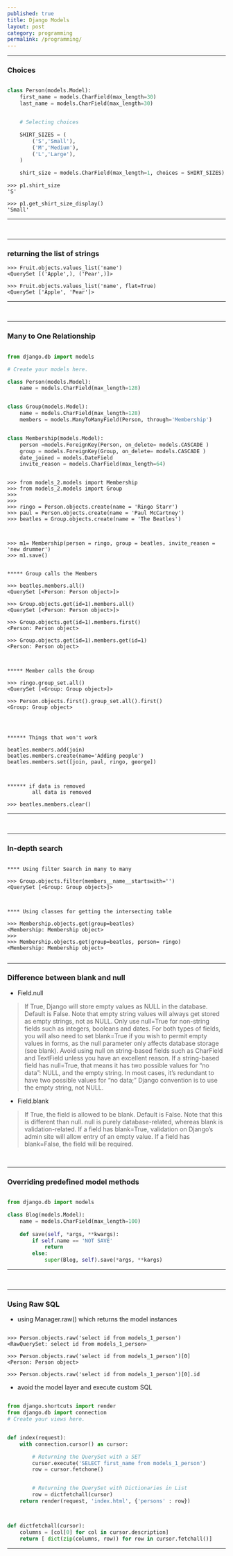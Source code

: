 ```yaml
---
published: true
title: Django Models
layout: post
category: programming
permalink: /programming/
---
```



<hr>

### Choices 

``` python 

class Person(models.Model):
    first_name = models.CharField(max_length=30)
    last_name = models.CharField(max_length=30)


    # Selecting choices

    SHIRT_SIZES = (
        ('S','Small'),
        ('M','Medium'),
        ('L','Large'),
    )

    shirt_size = models.CharField(max_length=1, choices = SHIRT_SIZES)

```


```
>>> p1.shirt_size
'S'

>>> p1.get_shirt_size_display()
'Small'

```

<hr>

<br>



<hr>

### returning the list of strings 


```
>>> Fruit.objects.values_list('name')
<QuerySet [('Apple',), ('Pear',)]>

>>> Fruit.objects.values_list('name', flat=True)
<QuerySet ['Apple', 'Pear']>

```

<hr>


<br>



<hr>

### Many to One Relationship 


```python

from django.db import models

# Create your models here.

class Person(models.Model):
    name = models.CharField(max_length=128)


class Group(models.Model):
    name = models.CharField(max_length=128)
    members = models.ManyToManyField(Person, through='Membership')


class Membership(models.Model):
    person =models.ForeignKey(Person, on_delete= models.CASCADE )
    group = models.ForeignKey(Group, on_delete= models.CASCADE )
    date_joined = models.DateField
    invite_reason = models.CharField(max_length=64)

```



```

>>> from models_2.models import Membership
>>> from models_2.models import Group
>>> 
>>> 
>>> ringo = Person.objects.create(name = 'Ringo Starr')
>>> paul = Person.objects.create(name = 'Paul McCartney')
>>> beatles = Group.objects.create(name = 'The Beatles')



>>> m1= Membership(person = ringo, group = beatles, invite_reason = 'new drummer')
>>> m1.save()


***** Group calls the Members 

>>> beatles.members.all()
<QuerySet [<Person: Person object>]>

>>> Group.objects.get(id=1).members.all()
<QuerySet [<Person: Person object>]>

>>> Group.objects.get(id=1).members.first()
<Person: Person object>

>>> Group.objects.get(id=1).members.get(id=1)
<Person: Person object>



***** Member calls the Group 

>>> ringo.group_set.all()
<QuerySet [<Group: Group object>]>

>>> Person.objects.first().group_set.all().first()
<Group: Group object>




****** Things that won't work 

beatles.members.add(join)
beatles.members.create(name='Adding people')
beatles.members.set([join, paul, ringo, george])



****** if data is removed 
        all data is removed

>>> beatles.members.clear() 

```

<hr>
 
<br>



<hr>

### In-depth search 


``` 

**** Using filter Search in many to many

>>> Group.objects.filter(members__name__startswith='')
<QuerySet [<Group: Group object>]>



**** Using classes for getting the intersecting table 

>>> Membership.objects.get(group=beatles)
<Membership: Membership object>
>>> 
>>> Membership.objects.get(group=beatles, person= ringo)
<Membership: Membership object>


```

<hr>


### Difference between blank and null 

- Field.null

> If True, Django will store empty values as NULL in the database. Default is False.
Note that empty string values will always get stored as empty strings, not as NULL. Only use null=True for non-string fields such as integers, booleans and dates. For both types of fields, you will also need to set blank=True if you wish to permit empty values in forms, as the null parameter only affects database storage (see blank).
Avoid using null on string-based fields such as CharField and TextField unless you have an excellent reason. If a string-based field has null=True, that means it has two possible values for “no data”: NULL, and the empty string. In most cases, it’s redundant to have two possible values for “no data;” Django convention is to use the empty string, not NULL.


- Field.blank

> If True, the field is allowed to be blank. Default is False.
Note that this is different than null. null is purely database-related, whereas blank is validation-related. If a field has blank=True, validation on Django’s admin site will allow entry of an empty value. If a field has blank=False, the field will be required.



<br>


<hr>

### Overriding predefined model methods 

```python

from django.db import models

class Blog(models.Model):
    name = models.CharField(max_length=100)
    
    def save(self, *args, **kwargs):
        if self.name == 'NOT SAVE'
            return 
        else:
            super(Blog, self).save(*args, **kargs)

```


<hr>


<br>

<hr> 

### Using Raw SQL 

- using Manager.raw() which returns the model instances 

``` 

>>> Person.objects.raw('select id from models_1_person')
<RawQuerySet: select id from models_1_person>

>>> Person.objects.raw('select id from models_1_person')[0]
<Person: Person object>

>>> Person.objects.raw('select id from models_1_person')[0].id

```

- avoid the model layer and execute custom SQL 

``` python

from django.shortcuts import render
from django.db import connection
# Create your views here.


def index(request):
    with connection.cursor() as cursor:

        # Returning the QuerySet with a SET
        cursor.execute('SELECT first_name from models_1_person')
        row = cursor.fetchone()


        # Returning the QuerySet with Dictionaries in List
        row = dictfetchall(cursor)
    return render(request, 'index.html', {'persons' : row})



def dictfetchall(cursor):
    columns = [col[0] for col in cursor.description]
    return [ dict(zip(columns, row)) for row in cursor.fetchall()]

```


<hr>




